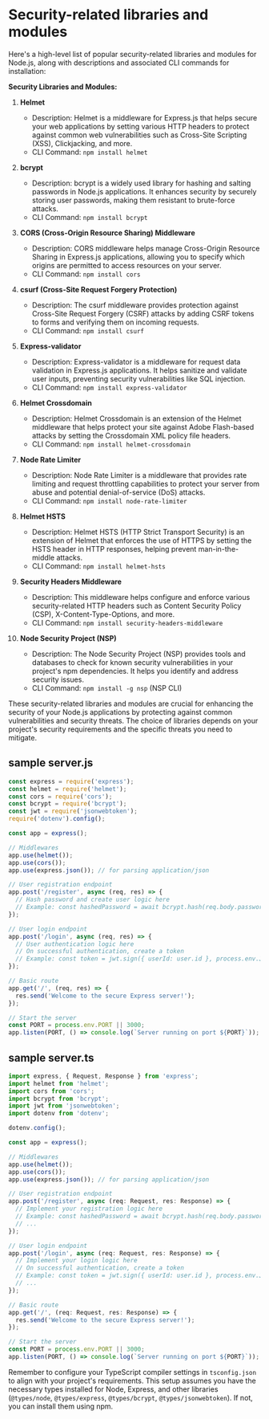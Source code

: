 # Security-related libraries and modules

Here's a high-level list of popular security-related libraries and modules for Node.js, along with descriptions and associated CLI commands for installation:

**Security Libraries and Modules:**

1. **Helmet**
   - Description: Helmet is a middleware for Express.js that helps secure your web applications by setting various HTTP headers to protect against common web vulnerabilities such as Cross-Site Scripting (XSS), Clickjacking, and more.
   - CLI Command: `npm install helmet`

2. **bcrypt**
   - Description: bcrypt is a widely used library for hashing and salting passwords in Node.js applications. It enhances security by securely storing user passwords, making them resistant to brute-force attacks.
   - CLI Command: `npm install bcrypt`

3. **CORS (Cross-Origin Resource Sharing) Middleware**
   - Description: CORS middleware helps manage Cross-Origin Resource Sharing in Express.js applications, allowing you to specify which origins are permitted to access resources on your server.
   - CLI Command: `npm install cors`

4. **csurf (Cross-Site Request Forgery Protection)**
   - Description: The csurf middleware provides protection against Cross-Site Request Forgery (CSRF) attacks by adding CSRF tokens to forms and verifying them on incoming requests.
   - CLI Command: `npm install csurf`

5. **Express-validator**
   - Description: Express-validator is a middleware for request data validation in Express.js applications. It helps sanitize and validate user inputs, preventing security vulnerabilities like SQL injection.
   - CLI Command: `npm install express-validator`

6. **Helmet Crossdomain**
   - Description: Helmet Crossdomain is an extension of the Helmet middleware that helps protect your site against Adobe Flash-based attacks by setting the Crossdomain XML policy file headers.
   - CLI Command: `npm install helmet-crossdomain`

7. **Node Rate Limiter**
   - Description: Node Rate Limiter is a middleware that provides rate limiting and request throttling capabilities to protect your server from abuse and potential denial-of-service (DoS) attacks.
   - CLI Command: `npm install node-rate-limiter`

8. **Helmet HSTS**
   - Description: Helmet HSTS (HTTP Strict Transport Security) is an extension of Helmet that enforces the use of HTTPS by setting the HSTS header in HTTP responses, helping prevent man-in-the-middle attacks.
   - CLI Command: `npm install helmet-hsts`

9. **Security Headers Middleware**
   - Description: This middleware helps configure and enforce various security-related HTTP headers such as Content Security Policy (CSP), X-Content-Type-Options, and more.
   - CLI Command: `npm install security-headers-middleware`

10. **Node Security Project (NSP)**
    - Description: The Node Security Project (NSP) provides tools and databases to check for known security vulnerabilities in your project's npm dependencies. It helps you identify and address security issues.
    - CLI Command: `npm install -g nsp` (NSP CLI)

These security-related libraries and modules are crucial for enhancing the security of your Node.js applications by protecting against common vulnerabilities and security threats. The choice of libraries depends on your project's security requirements and the specific threats you need to mitigate.

## sample server.js

```javascript
const express = require('express');
const helmet = require('helmet');
const cors = require('cors');
const bcrypt = require('bcrypt');
const jwt = require('jsonwebtoken');
require('dotenv').config();

const app = express();

// Middlewares
app.use(helmet());
app.use(cors());
app.use(express.json()); // for parsing application/json

// User registration endpoint
app.post('/register', async (req, res) => {
  // Hash password and create user logic here
  // Example: const hashedPassword = await bcrypt.hash(req.body.password, 10);
});

// User login endpoint
app.post('/login', async (req, res) => {
  // User authentication logic here
  // On successful authentication, create a token
  // Example: const token = jwt.sign({ userId: user.id }, process.env.JWT_SECRET);
});

// Basic route
app.get('/', (req, res) => {
  res.send('Welcome to the secure Express server!');
});

// Start the server
const PORT = process.env.PORT || 3000;
app.listen(PORT, () => console.log(`Server running on port ${PORT}`));
```

## sample server.ts

```typescript
import express, { Request, Response } from 'express';
import helmet from 'helmet';
import cors from 'cors';
import bcrypt from 'bcrypt';
import jwt from 'jsonwebtoken';
import dotenv from 'dotenv';

dotenv.config();

const app = express();

// Middlewares
app.use(helmet());
app.use(cors());
app.use(express.json()); // for parsing application/json

// User registration endpoint
app.post('/register', async (req: Request, res: Response) => {
  // Implement your registration logic here
  // Example: const hashedPassword = await bcrypt.hash(req.body.password, 10);
  // ...
});

// User login endpoint
app.post('/login', async (req: Request, res: Response) => {
  // Implement your login logic here
  // On successful authentication, create a token
  // Example: const token = jwt.sign({ userId: user.id }, process.env.JWT_SECRET);
  // ...
});

// Basic route
app.get('/', (req: Request, res: Response) => {
  res.send('Welcome to the secure Express server!');
});

// Start the server
const PORT = process.env.PORT || 3000;
app.listen(PORT, () => console.log(`Server running on port ${PORT}`));
```

Remember to configure your TypeScript compiler settings in `tsconfig.json` to align with your project's requirements. This setup assumes you have the necessary types installed for Node, Express, and other libraries (`@types/node`, `@types/express`, `@types/bcrypt`, `@types/jsonwebtoken`). If not, you can install them using npm.
